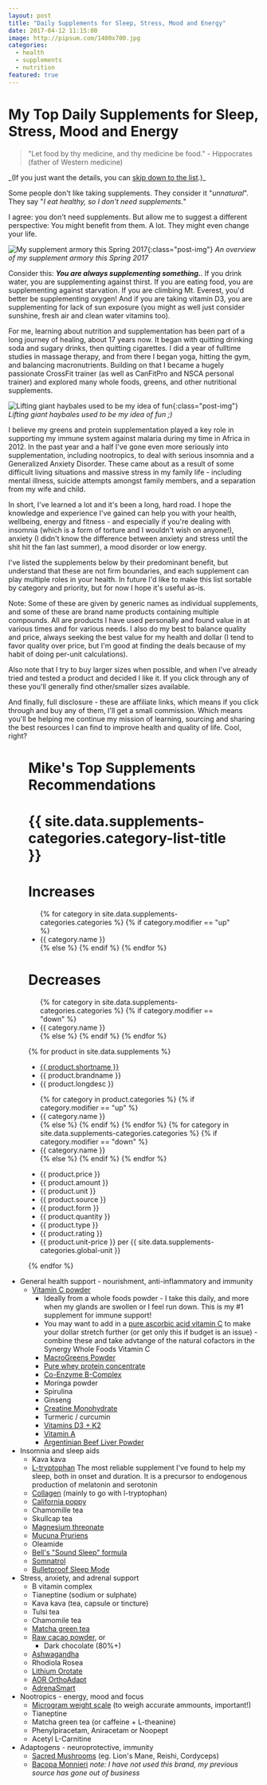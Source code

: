 ```yaml
---
layout: post
title: "Daily Supplements for Sleep, Stress, Mood and Energy"
date: 2017-04-12 11:15:00
image: http://pipsum.com/1400x700.jpg
categories: 
  - health 
  - supplements 
  - nutrition
featured: true
---
```

# My Top Daily Supplements for Sleep, Stress, Mood and Energy 

> "Let food by thy medicine, and thy medicine be food." - Hippocrates (father of Western medicine)

<div class="scroll-link">_(If you just want the details, you can <a href="#supplements-list">skip down to the list</a>.)_</div>

<p class="lead-paragraph"><span class="dropcap-box"><span class="dropcap">S</span></span>ome people don't like taking supplements. They consider it "<i>unnatural</i>". They say "<i>I eat healthy, so I don't need supplements.</i>" </p>

I agree: you don't need supplements. But allow me to suggest a different perspective: You might benefit from them. A lot. They might even change your life.

![My supplement armory this Spring 2017](../images/dsc06634.jpg){:class="post-img"}
*An overview of my supplement armory this Spring 2017*

Consider this: _**You are always supplementing something.**_. If you drink water, you are supplementing against thirst. If you are eating food, you are supplementing against starvation. If you are climbing Mt. Everest, you'd better be supplementing oxygen! And if you are taking vitamin D3, you are supplementing for lack of sun exposure (you might as well just consider sunshine, fresh air and clean water vitamins too).

For me, learning about nutrition and supplementation has been part of a long journey of healing, about 17 years now. It began with quitting drinking soda and sugary drinks, then quitting cigarettes. I did a year of fulltime studies in massage therapy, and from there I began yoga, hitting the gym, and balancing macronutrients. Building on that I became a hugely passionate CrossFit trainer (as well as CanFitPro and NSCA personal trainer) and explored many whole foods, greens, and other nutritional supplements. 

![Lifting giant haybales used to be my idea of fun](../images/DSC_6336.JPG){:class="post-img"}
*Lifting giant haybales used to be my idea of fun ;)*

I believe my greens and protein supplementation played a key role in supporting my immune system against malaria during my time in Africa in 2012. In the past year and a half I've gone even more seriously into supplementation, including nootropics, to deal with serious insomnia and a Generalized Anxiety Disorder. These came about as a result of some difficult living situations and massive stress in my family life - including mental illness, suicide attempts amongst family members, and a separation from my wife and child.

In short, I've learned a lot and it's been a long, hard road. I hope the knowledge and experience I've gained can help you with your health, wellbeing, energy and fitness - and especially if you're dealing with insomnia (which is a form of torture and I wouldn't wish on anyone!), anxiety (I didn't know the difference between anxiety and stress until the shit hit the fan last summer), a mood disorder or low energy.

I've listed the supplements below by their predominant benefit, but understand that these are not firm boundaries, and each supplement can play multiple roles in your health. In future I'd like to make this list sortable by category and priority, but for now I hope it's useful as-is.

Note: Some of these are given by generic names as individual supplements, and some of these are brand name products containing multiple compounds. All are products I have used personally and found value in at various times and for various needs. I also do my best to balance quality and price, always seeking the best value for my health and dollar (I tend to favor quality over price, but I'm good at finding the deals because of my habit of doing per-unit calculations).

Also note that I try to buy larger sizes when possible, and when I've already tried and tested a product and decided I like it. If you click through any of these you'll generally find other/smaller sizes available.

And finally, full disclosure - these are affiliate links, which means if you click through and buy any of them, I'll get a small commission. Which means you'll be helping me continue my mission of learning, sourcing and sharing the best resources I can find to improve health and quality of life. Cool, right?

<figure class="frow supplements-list">
  <div class="figure-header">
    <h1>Mike's Top Supplements Recommendations</h1>
  </div>
    <div class="categories-panel">   
      <h1 class="category-list-title">{{ site.data.supplements-categories.category-list-title }}</h1>   
      <div class="all-product-categories">
        <div class="frow col-md-1-2">
          <h1>Increases <i class="icon-modifier-up fa fa-arrow-circle-o-up"></i></h1>
          <ul class="all-product-categories">
            {% for category in site.data.supplements-categories.categories %}
              {% if category.modifier == "up" %}
              <li class="category text-modifier-up">
                <i class="fa fa-fw {{ category.icon }} icon-modifier-up"></i>
                <span class="category-name"> {{ category.name }}</span>
              </li>
              {% else %}
              {% endif %}
            {% endfor %}
          </ul>
        </div>
        <div class="frow col-md-1-2">
          <h1>Decreases <i class="icon-modifier-down fa fa-arrow-circle-o-down"></i></h1>
          <ul class="all-product-categories">
            {% for category in site.data.supplements-categories.categories %}
              {% if category.modifier == "down" %}
              <li class="category text-modifier-down">
                <i class="fa fa-fw {{ category.icon }} icon-modifier-down"></i>
                <span class="category-name"> {{ category.name }}</span>
              </li>
              {% else %}
              <span data="not up"></span>
              {% endif %}
            {% endfor %}
          </ul>
        </div>
      </div>
    </div>
  {% for product in site.data.supplements %}
  <div class="products">
    <div class="single-product frow col-md-1-3">
      <ul class="product-header">
        <a href="{{ product.url }}"><li class="product-shortname">{{ product.shortname }}</li></a>
        <li class="product-brandname">{{ product.brandname }}</li>
        <li class="product-longdesc">{{ product.longdesc }}</li>
      </ul>
        <div class="single-product-categories">
            <ul>
              {% for category in product.categories %}
                {% if category.modifier == "up" %}
                <li class="category category-modifier-up">
                  <i class="fa fa-fw {{ category.icon }} icon-modifier-up"></i>
                  <span class="category-name"> {{ category.name }}</span>
                  <i class="icon-modifier-up fa fa-arrow-circle-o-up pull-right"></i>
                </li>
                {% else %}
                {% endif %}
              {% endfor %}
              {% for category in site.data.supplements-categories.categories %}
                {% if category.modifier == "down" %}
                <li class="category category-modifier-down">
                  <i class="fa fa-fw {{ category.icon }} icon-modifier-down"></i>
                  <span class="category-name category-modifier-down"> {{ category.name }}</span>
                  <i class="icon-modifier-down fa fa-arrow-circle-o-down pull-right"></i>
                </li>
                {% else %}
                <span data="not up"></span>
                {% endif %}
              {% endfor %}
            </ul>
        </div>
      <div class="single-product-categories">
        <ul class="product-details">
          <li class="product-detail product-price">{{ product.price }}</li>
          <li class="product-detail product-detail product-price">{{ product.amount }}</li>
          <li class="product-detail product-unit">{{ product.unit }}</li>
          <li class="product-detail product-source">{{ product.source }}</li>
          <li class="product-detail product-form">{{ product.form }}</li>
          <li class="product-detail product-quantity">{{ product.quantity }}</li>
          <li class="product-detail product-type">{{ product.type }}</li>
          <li class="product-detail product-rating">{{ product.rating }}</li>
          <li class="product-detail product-unit-price">{{ product.unit-price }} per <span class="global-unit">{{ site.data.supplements-categories.global-unit }}</span></li>
        </ul>
      </div>
    </div>
  </div>
  {% endfor %}
</figure>


- General health support - nourishment, anti-inflammatory and immunity
  - [Vitamin C powder](http://amzn.to/2q13vLt "Pure Synergy Pure Radiance C 100% Natural Wholefood Vitamin C Powder 4oz by The Synergy Company")
      - Ideally from a whole foods powder - I take this daily, and more when my glands are swollen or I feel run down. This is my #1 supplement for immune support!
      - You may want to add in a [pure ascorbic acid vitamin C](http://amzn.to/2q0Tpdu "BulkSupplements: BulkSupplements Pure Ascorbic Acid (Vitamin C) Powder (500g)") to make your dollar stretch further (or get only this if budget is an issue) - combine these and take advtange of the natural cofactors in the Synergy Whole Foods Vitamin C
    - [MacroGreens Powder](http://amzn.to/2qobHq1 "Macro Greens Superfood - 18 Billion Non-Dairy Probiotic Cultures - Raw Green Superfood With Concentrated Polyphenols - Certified Organic Barley Grass Powder - 5+ Servings Of Fruits & Vegetables")
    - [Pure whey protein concentrate](http://amzn.to/2q3q140 "Mike's Mix All-Natural, Unflavored Whey Protein Concentrate-4 lbs")
    - [Co-Enzyme B-Complex](http://amzn.to/2qo0EwM "Country Life Coenzyme B Complex, 120-Count (with methylcobalamin B12)")
    - Moringa powder
    - Spirulina
    - Ginseng
    - [Creatine Monohydrate](http://amzn.to/2qWNNOz "Creatine Monohydrate Powder Micronized by BulkSupplements (1 kilogram)  99.99% Pure High Performance Formula  Pre/Post Workout Bodybuilding/Crossfit Supplement")
    - Turmeric / curcumin
    - [Vitamins D3 + K2](http://amzn.to/2q12ov8 "Zhou Nutrition: Vitamin K2 (MK7) with D3 Supplement - Vitamin D & K Complex for Strong Bones and a Healthy Heart - 5000 IU of Vitamin D3 & 90 mcg of Vitamin K2 MK-7 - 60 Small & Easy to Swallow Vegetable Capsules")
    - [Vitamin A](http://amzn.to/2qnZGAH "NOW Foods: NOW Vitamin A (Fish Liver Oil),250 Softgels")
    - [Argentinian Beef Liver Powder](http://amzn.to/2qOVPMX "Argentinian Beef Liver Powder") 
- Insomnia and sleep aids
  - Kava kava
  - [L-tryptophan](http://amzn.to/2q1cg81 "L-Tryptophan powder") The most reliable supplement I've found to help my sleep, both in onset and duration. It is a precursor to endogenous production of melatonin and serotonin
  - [Collagen](http://amzn.to/2q3ufJ6 "Sports Research: Premium Collagen Peptides (16oz) Grass-Fed, Certified Paleo Friendly, Non-Gmo and Gluten Free - Unflavored and Easy to Mix") (mainly to go with l-tryptophan)
  - [California poppy](http://amzn.to/2pwthnt "Genesis Today California Poppy Supplement, 60ct Caps")
  - Chamomille tea
  - Skullcap tea
  - [Magnesium threonate](http://amzn.to/2q158Zw "Double Wood Supplements: Magnesium L Threonate Capsules – High Absorption Generic Supplement – Most Bioavailable Form – 2,000 mg – 100 Capsules")
  - [Mucuna Pruriens](http://amzn.to/2q3qS4F "Mucuna Pruriens Extract Powder by Bulksupplements  Energy & Endurance (1 kilogram) (Kapikachhu, Velvet bean) Dopamine, Relaxation, Sleep")
  - Oleamide
  - [Bell's "Sound Sleep" formula](http://amzn.to/2q3DBnW "Bell's Sound Sleep formula #23, 60 capsules")
  - [Somnatrol](http://amzn.to/2qWWhoJ "Healthy Body Services (HBS) - Somnatrol, 60 capsules")
  - [Bulletproof Sleep Mode](http://amzn.to/2qOVXfn "Bulletproof Sleep Mode 60 Softgels Complete support for efficient, restful sleep ")
- Stress, anxiety, and adrenal support
  - B vitamin complex
  - Tianeptine (sodium or sulphate) 
  - Kava kava (tea, capsule or tincture)
  - Tulsi tea
  - Chamomile tea
  - [Matcha green tea](http://amzn.to/2q3x3WH "DōMatcha Green Organic Summer Harvest Green Tea, 2.82oz Tin")
  - [Raw cacao powder](http://amzn.to/2qWJ539 "Healthworks Cacao Powder Raw Organic, 2 lb"), or
    - Dark chocolate (80%+)
  - [Ashwagandha](http://amzn.to/2qOZWZu "TerraSoul Ashwagandha powder 10-ounce pack")
  - Rhodiola Rosea
  - [Lithium Orotate](http://amzn.to/2qWOY0r "Weyland: Lithium Orotate - 10mg of Elemental Lithium (as Lithium Orotate) per Vegetarian Capsule")
  - [AOR OrthoAdapt](http://amzn.to/2pwsKSp "AOR OrthoAdapt 120 capsules, 625mg")
  - [AdrenaSmart](http://amzn.to/2pvYTKc "Lorna Vanderhaeghe: AdrenaSmart, 90 vegetarian capsules, supports adrenals and promotes uninterrupted sleep")
- Nootropics - energy, mood and focus
  - [Microgram weight scale](http://amzn.to/2qOWvlv "American Weigh Scales GEMINI-20 Portable MilliGram Scale, 20 by 0.001 G") (to weigh accurate ammounts, important!)
  - Tianeptine
  - Matcha green tea (or caffeine + L-theanine)
  - Phenylpiracetam, Aniracetam or Noopept
  - Acetyl L-Carnitine
- Adaptogens - neuroprotective, immunity
  - [Sacred Mushrooms](http://amzn.to/2q3zpEK "Sacred 7 Organic Mushroom Extract Powder made with Whole Mushrooms, Reishi, Maitake, Cordyceps, Shiitake, Lion's Mane, Turkey Tail, Chaga, 8 oz. 226 grams / 100+ servings") (eg. Lion's Mane, Reishi, Cordyceps)
  - [Bacopa Monnieri](http://amzn.to/2qX5n56 "Banyan Botanicals Bacopa Powder, 1/2 Pound - USDA Organic - Bacopa monniera - Ayurvedic Herb for Memory & Focus") *_note: I have not used this brand, my previous source has gone out of business_*
